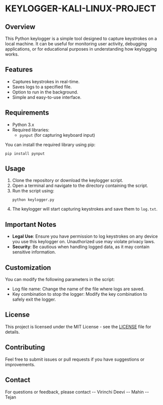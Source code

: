 # KEYLOGGER-KALI-LINUX-PROJECT

## Overview
This Python keylogger is a simple tool designed to capture keystrokes on a local machine. It can be useful for monitoring user activity, debugging applications, or for educational purposes in understanding how keylogging works.

## Features
- Captures keystrokes in real-time.
- Saves logs to a specified file.
- Option to run in the background.
- Simple and easy-to-use interface.

## Requirements
- Python 3.x
- Required libraries:
  - `pynput` (for capturing keyboard input)

You can install the required library using pip:
```
pip install pynput
```

## Usage
1. Clone the repository or download the keylogger script.
2. Open a terminal and navigate to the directory containing the script.
3. Run the script using:
   ```
   python keylogger.py
   ```
4. The keylogger will start capturing keystrokes and save them to `log.txt`.

## Important Notes
- **Legal Use**: Ensure you have permission to log keystrokes on any device you use this keylogger on. Unauthorized use may violate privacy laws.
- **Security**: Be cautious when handling logged data, as it may contain sensitive information.

## Customization
You can modify the following parameters in the script:
- Log file name: Change the name of the file where logs are saved.
- Key combination to stop the logger: Modify the key combination to safely exit the logger.


## License
This project is licensed under the MIT License - see the [LICENSE](LICENSE) file for details.

## Contributing
Feel free to submit issues or pull requests if you have suggestions or improvements.

## Contact
For questions or feedback, please contact
-- Virinchi Deevi
-- Mahin 
-- Tejan

